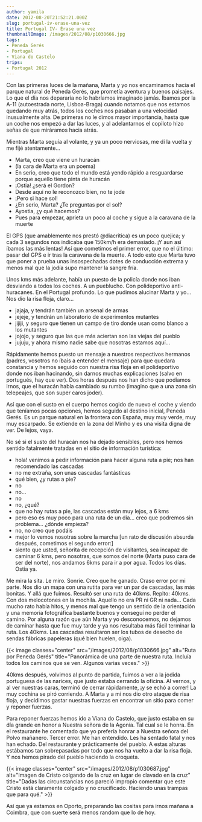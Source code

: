 ```yaml
---
author: yamila
date: 2012-08-20T21:52:21.000Z
slug: portugal-iv-erase-una-vez
title: Portugal IV- Érase una vez
thumbnailImage: /images/2012/08/p1030666.jpg
tags:
- Peneda Gerés
- Portugal
- Viana do Castelo
trips:
- Portugal 2012
---
```



Con las primeras luces de la mañana, Marta y yo nos encaminamos hacia el parque natural de Peneda Gerés, que prometía aventura y buenos paisajes. Lo que el día nos depararía no lo habríamos imaginado jamás. Íbamos por la A-11 (autoestrada norte, Lisboa-Braga) cuando notamos que nos estamos quedando muy atrás, todos los coches nos pasaban a una velocidad inusualmente alta. De primeras no le dimos mayor importancia, hasta que un coche nos empezó a dar las luces, y al adelantarnos el copiloto hizo señas de que miráramos hacia atrás.

Mientras Marta seguía al volante, y ya un poco nerviosas, me di la vuelta y me fijé atentamente…

-  Marta, creo que viene un huracán
-  (la cara de Marta era un poema)
-  En serio, creo que todo el mundo está yendo rápido a resguardarse porque aquello tiene pinta de huracán
-  ¡Ostia! ¿será el Gordon?
-  Desde aquí no le reconozco bien, no te jode
-  ¡Pero si hace sol!
-  ¿En serio, Marta? ¿Te preguntas por el sol?
-  Ayostia, ¿y qué hacemos?
-  Pues para empezar, aprieta un poco al coche y sigue a la caravana de la muerte

El GPS (que amablemente nos prestó @diacritica) es un poco quejica; y cada 3 segundos nos indicaba que 150km/h era demasiado. ¡Y aun así íbamos las más lentas! Así que cometimos el primer error, que no el último: pasar del GPS e ir tras la caravana de la muerte. A todo esto que Marta tuvo que poner a prueba unas insospechadas dotes de conducción extrema y menos mal que la jodía supo mantener la sangre fría.

Unos kms más adelante, había un puesto de la policía donde nos iban desviando a todos los coches. A un pueblucho. Con polideportivo anti-huracanes. En el Portugal profundo. Lo que pudimos alucinar Marta y yo… Nos dio la risa floja, claro…

- jajaja, y tendrán también un arsenal de armas
- jejeje, y tendrán un laboratorio de experimentos mutantes
- jijiji, y seguro que tienen un campo de tiro donde usan como blanco a los mutantes
- jojojo, y seguro que las que más aciertan son las viejas del pueblo
- jujuju, y ahora mismo nadie sabe que nosotras estamos aquí…

Rápidamente hemos puesto un mensaje a nuestros respectivos hermanos (padres, vosotros no íbais a entender el mensaje) para que quedara constancia y hemos seguido con nuestra risa floja en el polideportivo donde nos iban hacinando, sin darnos muchas explicaciones (salvo en portugués, hay que ver). Dos horas después nos han dicho que podíamos irnos, que el huracán había cambiado su rumbo (imagino que a una zona sin telepeajes, que son super caros joder).

Así que con el susto en el cuerpo hemos cogido de nuevo el coche y viendo que teníamos pocas opciones, hemos seguido al destino inicial, Peneda Gerés. Es un parque natural en la frontera con España, muy muy verde, muy muy escarpado. Se extiende en la zona del Minho y es una visita digna de ver. De lejos, vaya.

No sé si el susto del huracán nos ha dejado sensibles, pero nos hemos sentido fatalmente tratadas en el sitio de información turística:

-  hola! venimos a pedir información para hacer alguna ruta a pie; nos han recomendado las cascadas
-  no me extraña, son unas cascadas fantásticas
-  qué bien, ¿y rutas a pie?
-  no
-  no…
-  no
-  no, ¿qué?
-  que no hay rutas a pie, las cascadas están muy lejos, a 6 kms
-  pero eso es muy poco para una ruta de un día… creo que podremos sin problema… ¿dónde empieza?
-  no, no creo que podáis
-  mejor lo vemos nosotras sobre la marcha
[un rato de discusión absurda después, cometimos el segundo error:]
- siento que usted, señorita de recepción de visitantes, sea incapaz de caminar 6 kms, pero nosotras, que somos del norte (Marta puso cara de ser del norte), nos andamos 6kms para ir a por agua. Todos los días. Ostia ya.

Me mira la sita. Le miro. Sonríe. Creo que he ganado. Craso error por mi parte. Nos dio un mapa con una rutita para ver un par de cascadas, las más bonitas. Y allá que fuimos. Resultó ser una ruta de 40kms. Repito: 40kms. Con dos melocotones en la mochila. Aquello no era PR ni GR ni nada… Cada mucho rato había hitos, y menos mal que tengo un sentido de la orientación y una memoria fotográfica bastante buenos y conseguí no perder el camino. Por alguna razón que aún Marta y yo desconocemos, no dejamos de caminar hasta que fue muy tarde y ya nos resultaba más fácil terminar la ruta. Los 40kms. Las cascadas resultaron ser los tubos de desecho de sendas fábricas papeleras (qué bien huelen, oiga).

{{< image classes="center" src="/images/2012/08/p1030666.jpg" alt="Ruta por Peneda Gerés" title="Panorámica de una parte de nuestra ruta. Incluía todos los caminos que se ven. Algunos varias veces." >}}

40kms después, volvimos al punto de partida, fuimos a ver a la jodida portuguesa de las narices, que justo estaba cerrando la oficina. Al vernos, y al ver nuestras caras, terminó de cerrar rápidamente, ¡y se echó a correr! La muy cochina se piró corriendo. A Marta y a mí nos dio otro ataque de risa floja, y decidimos gastar nuestras fuerzas en encontrar un sitio para comer y reponer fuerzas.

Para reponer fuerzas hemos ido a Viana do Castelo, que justo estaba en su día grande en honor a Nuestra señora de la Agonía. Tal cual se le honra. En el restaurante he comentado que yo prefería honrar a Nuestra señora del Polvo mañanero. Tercer error. Me han entendido. Les ha sentado fatal y nos han echado. Del restaurante y prácticamente del pueblo. A estas alturas estábamos tan sobrepasadas por todo que nos ha vuelto a dar la risa floja. Y nos hemos pirado del pueblo haciendo la croqueta.

{{< image classes="center" src="/images/2012/08/p1030687.jpg" alt="Imagen de Cristo colgando de la cruz en lugar de clavado en la cruz" title="Dadas las circunstancias nos pareció impropio comentar que este Cristo está claramente colgado y no crucificado. Haciendo unas trampas que para qué." >}}

Así que ya estamos en Oporto, preparando las cositas para irnos mañana a Coimbra, que con suerte será menos random que lo de hoy.
